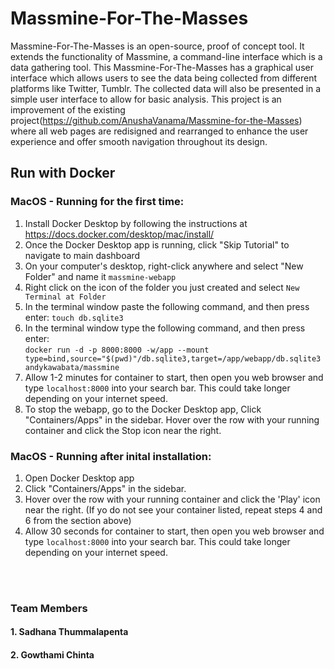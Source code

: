 # Massmine-For-The-Masses

Massmine-For-The-Masses is an open-source, proof of concept tool. It extends the functionality of Massmine, a command-line interface which is a data gathering tool. This Massmine-For-The-Masses has a graphical user interface which allows users to see the data being collected from different platforms like Twitter, Tumblr. The collected data will also be presented in a simple user interface to allow for basic analysis. This project is an improvement of the existing project(https://github.com/AnushaVanama/Massmine-for-the-Masses) where all web pages are redisigned  and rearranged to enhance the user experience and offer smooth navigation throughout its design.

## Run with Docker
### MacOS - Running for the first time:
1) Install Docker Desktop by following the instructions at https://docs.docker.com/desktop/mac/install/
2) Once the Docker Desktop app is running, click "Skip Tutorial" to navigate to main dashboard
3) On your computer's desktop, right-click anywhere and select "New Folder" and name it `massmine-webapp `
4) Right click on the icon of the folder you just created and select `New Terminal at Folder`
5) In the terminal window paste the following command, and then press enter: `touch db.sqlite3`
6) In the terminal window type the following command, and then press enter:   
`docker run -d -p 8000:8000 -w/app --mount type=bind,source="$(pwd)"/db.sqlite3,target=/app/webapp/db.sqlite3 andykawabata/massmine`
7) Allow 1-2 minutes for container to start, then open you web browser and type `localhost:8000` into your search bar. This could take longer depending on your internet speed.
8) To stop the webapp, go to the Docker Desktop app, Click "Containers/Apps" in the sidebar. Hover over the row with your running container and click the Stop icon near the right.

### MacOS - Running after inital installation:
1) Open Docker Desktop app
2) Click "Containers/Apps" in the sidebar.
3) Hover over the row with your running container and click the 'Play' icon near the right. (If yo do not see your container listed, repeat steps 4 and 6 from the section above)
4) Allow 30 seconds for container to start, then open you web browser and type `localhost:8000` into your search bar. This could take longer depending on your internet speed.  

<br>
<br>

    


### Team Members
#### 1. Sadhana Thummalapenta
#### 2. Gowthami Chinta



```python

```


```python

```
